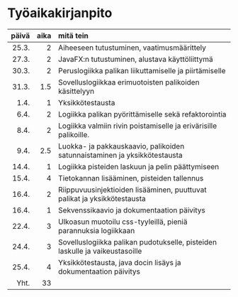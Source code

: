 # Työaikakirjanpito

| päivä | aika | mitä tein    |
| -----:| ---: | :----------- |
| 25.3. | 2    | Aiheeseen tutustuminen, vaatimusmäärittely |
| 27.3. | 2    | JavaFX:n tutustuminen, alustava käyttöliittymä |
| 30.3. | 2    | Peruslogiikka palikan liikuttamiselle ja piirtämiselle |
| 31.3. | 1.5  | Sovelluslogiikkaa erimuotoisten palikoiden käsittelyyn |
| 1.4. | 1  | Yksikkötestausta |
| 6.4. | 2 | Logiikka palikan pyörittämiselle sekä refaktorointia |
| 8.4. | 2 | Logiikka valmiin rivin poistamiselle ja erivärisille palikoille. |
| 9.4. | 2.5 | Luokka- ja pakkauskaavio, palikoiden satunnaistaminen ja yksikkötestausta |
| 14.4. | 1 | Logiikka pisteiden laskuun ja pelin päättymiseen |
| 15.4. | 4 | Tietokannan lisääminen, pisteiden tallennus |
| 16.4. | 2 | Riippuvuusinjektioiden lisääminen, puuttuvat palikat ja yksikkötestausta|
| 16.4. | 1 | Sekvenssikaavio ja dokumentaation päivitys |
| 22.4. | 3 | Ulkoasun muotoilu css-tyyleillä, pieniä parannuksia logiikkaan |
| 24.4. | 3 | Sovelluslogiikka palikan pudotukselle, pisteiden laskulle ja vaikeustasoille |
| 25.4. | 4 | Yksikkötestausta, java docin lisäys ja dokumentaation päivitys |
| Yht.  | 33  |  |
